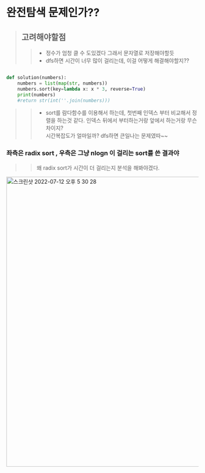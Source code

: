 # 완전탐색 문제인가??
> ## 고려해야할점
>> * 정수가 엄청 클 수 도있겠다 그래서 문자열로 저장해야할듯
>> * dfs하면 시간이 너무 많이 걸리는데, 이걸 어떻게 해결해야할지?? 


```python

def solution(numbers):
    numbers = list(map(str, numbers))
    numbers.sort(key=lambda x: x * 3, reverse=True)
    print(numbers)
    #return str(int(''.join(numbers)))
```

>> * sort를 람다함수를 이용해서 하는데, 첫번째 인덱스 부터 비교해서 정렬을 하는것 같다. 인덱스 뒤에서 부터하는거랑 앞에서 하는거랑 무슨차이지?   
>> 시간복잡도가 얼마일까? dfs하면 큰일나는 문제였따~~ 
    
### 좌측은 radix sort , 우측은 그냥 nlogn 이 걸리는 sort를 쓴 결과야

>> 왜 radix sort가 시간이 더 걸리는지 분석을 해봐야겠다. 

<img width="757" alt="스크린샷 2022-07-12 오후 5 30 28" src="https://user-images.githubusercontent.com/63406434/178453274-927a7402-ff6e-4bc1-be96-8993fb50d27f.png">
